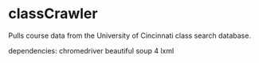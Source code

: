 # classCrawler
Pulls course data from the University of Cincinnati class search database.

dependencies:
  chromedriver
  beautiful soup 4
  lxml
